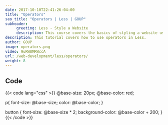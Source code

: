```yaml
---
date: 2017-10-10T22:41:26-04:00
title: "Operators"
seo_title: "Operators | Less | GOUP"
subheader:
     greeting: Less - Style a Website
     description: This course covers the basics of styling a website using Less. Work your way through the videos/articles and I'll teach you everything you need to know to style a basic website!
description: This tutorial covers how to use operators in Less.
author: GOUP
image: operators.png
video: 9uRW8MRWccA
url: /web-development/less/operators/
weight: 8
---
```


## Code

{{< code lang="css" >}}
@base-size: 20px;
@base-color: red;

p{
     font-size: @base-size;
     color: @base-color;
}

button {
     font-size: @base-size * 2;
     background-color: @base-color + 200;
}
{{< /code >}}